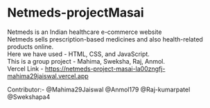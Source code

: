 # Netmeds-projectMasai
Netmeds is an Indian healthcare e-commerce website	   
Netmeds sells prescription-based medicines and also health-related products online.	    
Here we have used - HTML, CSS, and JavaScript.	   
This is a group project - Mahima, Sweksha, Raj, Anmol.             
Vercel Link - https://netmeds-project-masai-la00zngfj-mahima29jaiswal.vercel.app

Contributor:- 
@Mahima29Jaiswal
@Anmol179
@Raj-kumarpatel
@Swekshapa4
